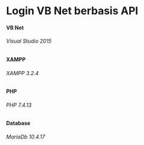 # Login VB Net berbasis API
#### VB Net
###### Visual Studio 2015
#### XAMPP
###### XAMPP 3.2.4
#### PHP
###### PHP 7.4.13
#### Database
###### MariaDb 10.4.17
